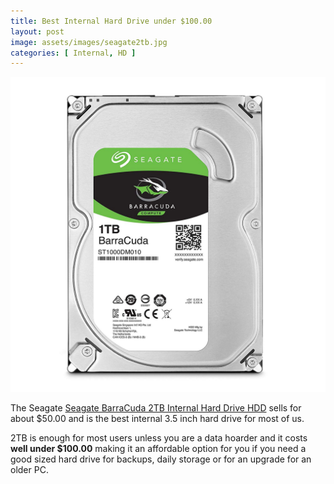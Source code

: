 ```yaml
---
title: Best Internal Hard Drive under $100.00
layout: post
image: assets/images/seagate2tb.jpg
categories: [ Internal, HD ]
---
```


![image](/assets/images/seagate1TB.jpg)

The Seagate [Seagate BarraCuda 2TB Internal Hard Drive HDD](https://amzn.to/2yNsGE6) sells for about $50.00 and is the best internal 3.5 inch hard drive for most of us.

2TB is enough for most users unless you are a data hoarder and it costs **well under $100.00** making it an affordable option for you if you need a good sized hard drive for backups, daily storage or for an upgrade for an older PC.
